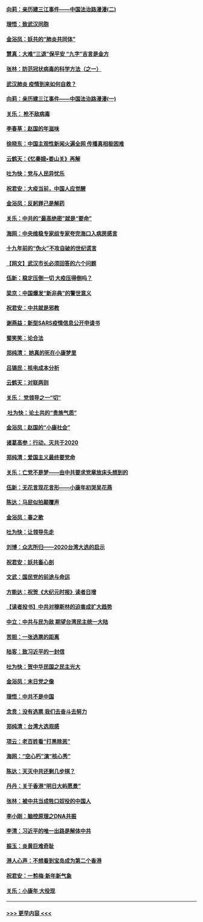 #### [向莉：亲历建三江事件——中国法治路漫漫(二)](../pages/nsc993/n11829102.md?t=01301833) 
#### [理悟：致武汉同胞](../pages/nsc993/n11831522.md?t=01301833) 
#### [金浴凤：妖共的“肺炎共同体”](../pages/nsc993/n11829448.md?t=01301833) 
#### [慧真：大难“三退”保平安 “九字”吉言是金方](../pages/nsc993/n11829501.md?t=01301833) 
#### [张林：防范冠状病毒的科学方法（之一）](../pages/nsc993/n11828618.md?t=01301833) 
#### [武汉肺炎 疫情到来如何自救？](../pages/nsc993/n11827632.md?t=01301833) 
#### [向莉：亲历建三江事件——中国法治路漫漫(一)](../pages/nsc993/n11827190.md?t=01301833) 
#### [关乐： 枪不敌病毒](../pages/nsc993/n11826746.md?t=01301833) 
#### [李春草：赵国的年滋味](../pages/nsc993/n11826321.md?t=01301833) 
#### [徐晓东：中国主观性新闻火遍全网 传播真相极困难](../pages/nsc993/n11826508.md?t=01301833) 
#### [云鹤天：《忆秦娥▪娄山关》再解](../pages/nsc993/n11824682.md?t=01301833) 
#### [吐为快：党与人民异忧乐](../pages/nsc993/n11824660.md?t=01301833) 
#### [祝君安：大疫当前，中国人应觉醒](../pages/nsc993/n11821946.md?t=01301833) 
#### [金浴凤：反躬罪己是解药](../pages/nsc993/n11820280.md?t=01301833) 
#### [关乐：中共的“最高绝密”就是“要命”](../pages/nsc993/n11816946.md?t=01301833) 
#### [海网：中央维稳专家组专家夸完海口入病房感言](../pages/nsc993/n11815138.md?t=01301833) 
#### [十九年前的“伪火”不攻自破的世纪谎言](../pages/nsc993/n11813238.md?t=01301833) 
#### [【网文】武汉市长必须回答的六个问题](../pages/nsc993/n11813848.md?t=01301833) 
#### [伍新：稳定压倒一切 大疫压得倒吗？](../pages/nsc993/n11812634.md?t=01301833) 
#### [梁京：中国爆发“新非典”的警世意义](../pages/nsc993/n11812554.md?t=01301833) 
#### [祝君安：中共就是邪教](../pages/nsc993/n11812431.md?t=01301833) 
#### [谢燕益：新型SARS疫情信息公开申请书](../pages/nsc993/n11808840.md?t=01301833) 
#### [蜀笑笑：论合法](../pages/nsc993/n11808064.md?t=01301833) 
#### [郑纯清： 她真的死在小康梦里](../pages/nsc993/n11806623.md?t=01301833) 
#### [吕锡民：核电成本分析](../pages/nsc993/n11806284.md?t=01301833) 
#### [云鹤天：对联两则](../pages/nsc993/n11805957.md?t=01301833) 
#### [关乐： 党领导之一“切”](../pages/nsc993/n11804505.md?t=01301833) 
#### [ 吐为快：论土共的“贵族气质”](../pages/nsc993/n11804490.md?t=01301833) 
#### [金浴凤：赵国的“小康社会”](../pages/nsc993/n11804452.md?t=01301833) 
#### [诸葛高参：行动，灭共于2020](../pages/nsc993/n11804120.md?t=01301833) 
#### [郑纯清：爱国主义最终要党命](../pages/nsc993/n11802197.md?t=01301833) 
#### [关乐：亡党不是梦——由中共要求党章放床头想到的](../pages/nsc993/n11802156.md?t=01301833) 
#### [伍新：无花言现花言形——小康年初哭吴花燕](../pages/nsc993/n11800044.md?t=01301833) 
#### [陈达：马屁似拍颠覆声](../pages/nsc993/n11800010.md?t=01301833) 
#### [金浴凤：春之歌](../pages/nsc993/n11797687.md?t=01301833) 
#### [吐为快：让领导先走](../pages/nsc993/n11797512.md?t=01301833) 
#### [刘博：众志所归——2020台湾大选的启示](../pages/nsc993/n11796878.md?t=01301833) 
#### [祝君安：妖共畜心剖](../pages/nsc993/n11794273.md?t=01301833) 
#### [文武：国民党的前途与命运](../pages/nsc993/n11794198.md?t=01301833) 
#### [方能达：祝贺《大纪元时报》读者日增](../pages/nsc993/n11793807.md?t=01301833) 
#### [【读者投书】中共对穆斯林的迫害成扩大趋势](../pages/nsc993/n11791371.md?t=01301833) 
#### [中立：中共与民为敌 期望台湾民主统一大陆](../pages/nsc993/n11790392.md?t=01301833) 
#### [苦胆：一张选票的距离](../pages/nsc993/n11788914.md?t=01301833) 
#### [陆客：致习近平的一封信](../pages/nsc993/n11788867.md?t=01301833) 
#### [吐为快：贺中华民国之民主光大](../pages/nsc993/n11788618.md?t=01301833) 
#### [金浴凤：末日党之像](../pages/nsc993/n11787475.md?t=01301833) 
#### [理悟：中共不是中国](../pages/nsc993/n11787463.md?t=01301833) 
#### [念贲：没有选票  我们去奋斗去努力](../pages/nsc993/n11787398.md?t=01301833) 
#### [郑纯清：台湾大选观感](../pages/nsc993/n11786210.md?t=01301833) 
#### [项云：老百姓看“打黑除恶”](../pages/nsc993/n11785398.md?t=01301833) 
#### [海网：“空心朽”演“核心秀”](../pages/nsc993/n11783874.md?t=01301833) 
#### [陈达：天灭中共还剩几步棋？](../pages/nsc993/n11783719.md?t=01301833) 
#### [丹丹：关于香港“明日大屿愿景”](../pages/nsc993/n11783273.md?t=01301833) 
#### [张林：被中共当成牲口奴役的中国人](../pages/nsc993/n11782397.md?t=01301833) 
#### [李小刚：脑控原理之DNA共振](../pages/nsc993/n11780962.md?t=01301833) 
#### [李清：习近平的唯一出路是解体中共](../pages/nsc993/n11780866.md?t=01301833) 
#### [振玉：炎黄巨难奇耻](../pages/nsc993/n11779632.md?t=01301833) 
#### [港人心声：不想看到宝岛成为第二个香港](../pages/nsc993/n11778817.md?t=01301833) 
#### [祝君安：一剪梅‧新年新气象](../pages/nsc993/n11776340.md?t=01301833) 
#### [关乐：小康年 大役现](../pages/nsc993/n11774213.md?t=01301833) 

----
#### [ >>> 更早内容 <<< ](../indexes/nsc993-earlier.md)
